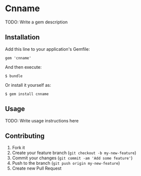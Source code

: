 # Cnname

TODO: Write a gem description

## Installation

Add this line to your application's Gemfile:

    gem 'cnname'

And then execute:

    $ bundle

Or install it yourself as:

    $ gem install cnname

## Usage

TODO: Write usage instructions here

## Contributing

1. Fork it
2. Create your feature branch (`git checkout -b my-new-feature`)
3. Commit your changes (`git commit -am 'Add some feature'`)
4. Push to the branch (`git push origin my-new-feature`)
5. Create new Pull Request

